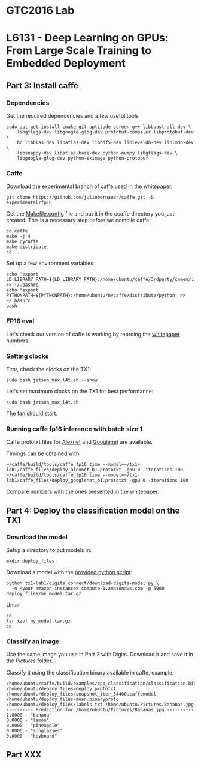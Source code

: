 # GTC2016 Lab
# L6131 - Deep Learning on GPUs: From Large Scale Training to Embedded Deployment

## Part 3: Install caffe

### Dependencies
Get the required dependencies and a few useful tools
```
sudo apt-get install cmake git aptitude screen g++ libboost-all-dev \
    libgflags-dev libgoogle-glog-dev protobuf-compiler libprotobuf-dev \
    bc libblas-dev libatlas-dev libhdf5-dev libleveldb-dev liblmdb-dev \
    libsnappy-dev libatlas-base-dev python-numpy libgflags-dev \
    libgoogle-glog-dev python-skimage python-protobuf
```

### Caffe
Download the experimental branch of caffe used in the [whitepaper](http://www.nvidia.com/content/tegra/embedded-systems/pdf/jetson_tx1_whitepaper.pdf).

```
git clone https://github.com/juliebernauer/caffe.git -b experimental/fp16
```

Get the [Makefile.config](caffe_files/Makefile.config) file and put it in the ccaffe directory you just created. This is a necessary step before we compile caffe:
```
cd caffe
make -j 4
make pycaffe
make distribute
cd ..
```

Set up a few environment variables
```
echo 'export LD_LIBRARY_PATH=${LD_LIBRARY_PATH}:/home/ubuntu/caffe/3rdparty/cnmem/:/home/ubuntu/caffe/distribute/lib' >> ~/.bashrc
echo 'export PYTHONPATH=${PYTHONPATH}:/home/ubuntu/nvcaffe/distribute/python' >> ~/.bashrc
bash
```

### FP16 eval
Let's check our version of caffe is working by reproing the [whitepaper](http://www.nvidia.com/content/tegra/embedded-systems/pdf/jetson_tx1_whitepaper.pdf) numbers. 

### Setting clocks
First, check the clocks on the TX1:
```
sudo bash jetson_max_l4t.sh --show
```

Let's set maximum clocks on the TX1 for best performance:
```
sudo bash jetson_max_l4t.sh
```
The fan should start.

### Running caffe fp16 inference with batch size 1
Caffe prototxt files for [Alexnet](caffe_files/deploy_alexnet_b1.prototxt) and [Googlenet](caffe_files/deploy_googlenet_b1.prototxt) are available.

Timings can be obtained with:
```
~/caffe/build/tools/caffe_fp16 time --model=~/tx1-lab1/caffe_files/deploy_alexnet_b1.prototxt -gpu 0 -iterations 100
~/caffe/build/tools/caffe_fp16 time --model=~/tx1-lab1/caffe_files/deploy_googlenet_b1.prototxt -gpu 0 -iterations 100
```

Compare numbers with the ones presented in the [whitepaper](http://www.nvidia.com/content/tegra/embedded-systems/pdf/jetson_tx1_whitepaper.pdf).


## Part 4: Deploy the classification model on the TX1

### Download the model
Setup a directory to put models in:
```
mkdir deploy_files
```

Download a model with the [provided python script](digits_connect/download-digits-model.py):
```
python tx1-lab1/digits_connect/download-digits-model.py \
  -n <your amazon instance>.compute-1.amazonaws.com -p 5000 deploy_files/my_model.tar.gz
```

Untar
```
cd
tar xzvf my_model.tar.gz
cd
```

### Classify an image
Use the same image you use in Part 2 with Digits. Download it and save it in the _Pictures_ folder.

Classify it using the classification binary available in caffe, example:
```
/home/ubuntu/caffe/build/examples/cpp_classification/classification.bin /home/ubuntu/deploy_files/deploy.prototxt  /home/ubuntu/deploy_files/snapshot_iter_54400.caffemodel /home/ubuntu/deploy_files/mean.binaryproto /home/ubuntu/deploy_files/labels.txt /home/ubuntu/Pictures/Bananas.jpg 
---------- Prediction for /home/ubuntu/Pictures/Bananas.jpg ----------
1.0000 - "banana"
0.0000 - "lemon"
0.0000 - "pineapple"
0.0000 - "sunglasses"
0.0000 - "keyboard"
```

## Part XXX

